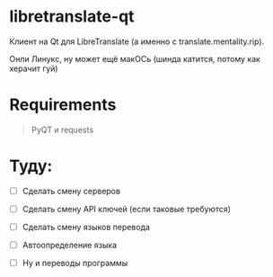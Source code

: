 # libretranslate-qt

Клиент на Qt для LibreTranslate (а именно с translate.mentality.rip).

Онли Линукс, ну может ещё макОСь (шинда катится, потому как херачит гуй)

# Requirements

> PyQT и requests

# Туду:

- [ ] Сделать смену серверов

- [ ] Сделать смену API ключей (если таковые требуются)

- [ ] Сделать смену языков перевода

- [ ] Автоопределение языка

- [ ] Ну и переводы программы
